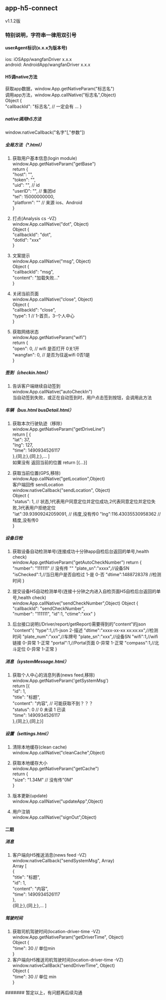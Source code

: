## app-h5-connect 	
v1.1.2版 	

### 特别说明，字符串一律用双引号 	

#### userAgent标识(x.x.x为版本号)    
ios: iOSApp/wangfanDriver x.x.x     
android: AndroidApp/wangfanDriver x.x.x     

#### H5调native方法 	
获取app数据，window.App.getNativeParam("标志名") 	
调用app方法，window.App.callNative("标志名",Object) 	
Object {    
    "callbackId": "标志名",     // 一定会有
    ...
} 

##### native调用h5方法 	
window.nativeCallback("名字"[,"参数"]) 	

##### 全局方法（*.html）  
1. 获取用户基本信息(login module)     
window.App.getNativeParam("getBase")     
return {    
    "host": "",      
    "token": "",    
    "uid": "",  // id   
    "userID": "",  // 集团id      
    "tel": 15000000000,  
    "platform": ""  // 来源 ios、Android   
}  

1. 打点(Analysis cs -VZ)     
window.App.callNative("dot", Object)  
Object {    
    "callbackId": "dot",    
    "dotId": "xxx"      
}   

1. 文案提示     
window.App.callNative("msg", Object)  
Object {    
    "callbackId": "msg",    
    "content": "加载失败..."      
}   
1. 关闭当前页面   
window.App.callNative("close", Object)     
Object {    
    "callbackId": "close",   
    "type": 1   // 1-首页，3-个人中心      
}   
1. 获取网络状态   
window.App.getNativeParam("wifi")     
return {    
    "open":     0,  // wifi 是否打开  0关1开  
    "wangfan":  0,  // 是否为往返wifi 0否1是   
}   

##### 签到（checkin.html）    
1. 告诉客户端继续自动签到  
window.App.callNative("autoCheckIn")     
当自动签到失败，或正在自动签到时，用户点击签到按钮，会调用此方法 

##### 车辆（bus.html busDetail.html）   
1. 获取本次行驶轨迹（移除）     
window.App.getNativeParam("getDriveLine")     
return [
    {   
        "lat": 37,  
        "lng": 127,     
        "time": 1490934526117   
    },{同上},{同上},...
]   
如果没有 返回当前的位置 return [{...}]

1. 获取当前位置(GPS,移除)   
window.App.callNative("getLocation",Object)   
客户端回传  sendLocation   
window.nativeCallback("sendLocation", Object)    
Object {    
    "status": 1,    // 状态,1代表用户同意定位并定位成功,2代表同意定位并定位失败,3代表用户拒绝定位   
    "lat":39.93909242059091,  // 纬度,没有传0
    "lng":116.43035530958362 // 精度,没有传0  
}   
##### 设备日检

1. 获取设备自动检测单号(连接成功十分钟app自检后台返回的单号,health check)   
window.App.getNativeParam("getAutoCheckNumber") 
return {    
    "number": "111111" // 没有传 ""
    "plate_sn":"xxxx",//设备SN
    "isChecked":1,//当日用户是否自检过 1-是 0-否
    "dtime":1488728378 //检测时间
}   

1. 提交设备H5自动检测单号(连接十分钟之内进入自检页面H5自检后台返回的单号,health check)   
window.App.callNative("sendCheckNumber",Object) 
Object {    
    "callbackId": "sendCheckNumber",    
    "number": "111111",
    "id":1,
    "ctime":"xxx"
}   
1. 后台接口说明(/Driver/report/getReport)需要得到的"content"的json
"content"{
    "type":1,//1-json 2-描述
    "dtime":"xxxx-xx-xx xx:xx:xx",//检测时间
    "plate_num":"xxx",//车牌号
    "plate_sn":"xxx",//设备SN
    "wifi":1,//wifi链接 0-异常 1-正常
    "portal":1,//Portal页面 0-异常 1-正常
    "compass":1,//北斗定位 0-异常 1-正常
}
##### 消息（systemMessage.html）    
1. 获取个人中心的消息列表(news feed,移除)  
window.App.getNativeParam('getSystemMsg')   
return [{   
    "id": 1,    
    "title": "标题",  
    "content": "内容",  // 可能获取不到？？？      
    "status": 0 // 0 未读 1 已读    
    "time": 1490934526117       
},{同上},{同上}]    


##### 设置（settings.html）     
1. 清除本地缓存(clean cache)  
window.App.callNative("cleanCache",Object)    

1. 获取本地缓存大小     
window.App.getNativeParam("getCache")    
return {    
    "size": "1.34M"    // 没有传"0M"     
}   

1. 版本更新(update)     
window.App.callNative("updateApp",Object)     
        
1. 用户注销     
window.App.callNative("signOut",Object)   

#### 二期  
##### 消息    
1. 客户端向H5推送消息(news feed -VZ)   
window.nativeCallback("sendSystemMsg", Array)  
Array [     
    {   
        "title": "标题",  
        "id": 1,    
        "content": "内容",    
        "time": 1490934526117   
    },  
    {同上},{同上},...
]   

##### 驾驶时间  
1. 获取司机驾驶时间(location-driver-time -VZ)   
window.App.getNativeParam("getDriverTime", Object)   
Object {        
    "time": 30  // 单位min    
}   
1. 客户端向H5推送司机驾驶时间(location-driver-time -VZ)   
window.nativeCallBack("sendDriverTime", Object)     
Object {    
    "time": 30 // 单位 min    
}   




####### 暂定以上，有问题再后续沟通 	
